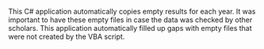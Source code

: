 This C# application automatically copies empty results for each year. It was important to have these empty files in case the data was checked by other scholars. This application automatically filled up gaps with empty files that were not created by the VBA script.